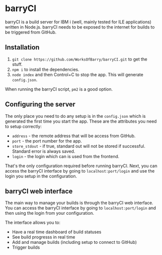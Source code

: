 # barryCI

barryCI is a build server for IBM i (well, mainly tested for ILE applications) written in Node.js. barryCI needs to be exposed to the internet for builds to be triggered from GitHub.

## Installation

1. `git clone https://github.com/WorksOfBarry/barryCI.git` to get the stuff.
2. `npm i` to install the dependencies.
3. `node index` and then Control+C to stop the app. This will generate `config.json`.

When running the barryCI script, `pm2` is a good option.

## Configuring the server

The only place you need to do any setup is in the `config.json` which is generated the first time you start the app. These are the attributes you need to setup correctly:

* `address` - the remote address that will be access from GitHub.
* `port` - the port number for the app.
* `store_stdout` - if true, standard out will not be stored if successful. Standard error is always saved.
* `login` - the login which can is used from the frontend.

That's the only configuration required before running barryCI. Next, you can access the barryCI interface by going to `localhost:port/login` and use the login you setup in the configuration.

## barryCI web interface

The main way to manage your builds is through the barryCI web interface. You can access the barryCI interface by going to `localhost:port/login` and then using the login from your configuration.

The interface allows you to:

* Have a real time dashboard of build statuses
* See build progresss in real time
* Add and manage builds (including setup to connect to GitHub)
* Trigger builds